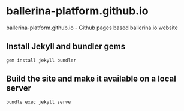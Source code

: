 # ballerina-platform.github.io
ballerina-platform.github.io - Github pages based ballerina.io website

## Install Jekyll and bundler gems

```
gem install jekyll bundler
```

## Build the site and make it available on a local server

```
bundle exec jekyll serve
```
